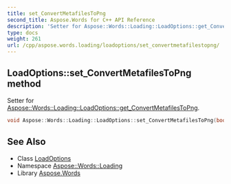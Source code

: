 ```yaml
---
title: set_ConvertMetafilesToPng
second_title: Aspose.Words for C++ API Reference
description: 'Setter for Aspose::Words::Loading::LoadOptions::get_ConvertMetafilesToPng.'
type: docs
weight: 261
url: /cpp/aspose.words.loading/loadoptions/set_convertmetafilestopng/
---
```

## LoadOptions::set_ConvertMetafilesToPng method


Setter for [Aspose::Words::Loading::LoadOptions::get_ConvertMetafilesToPng](../get_convertmetafilestopng/).

```cpp
void Aspose::Words::Loading::LoadOptions::set_ConvertMetafilesToPng(bool value)
```

## See Also

* Class [LoadOptions](../)
* Namespace [Aspose::Words::Loading](../../)
* Library [Aspose.Words](../../../)

